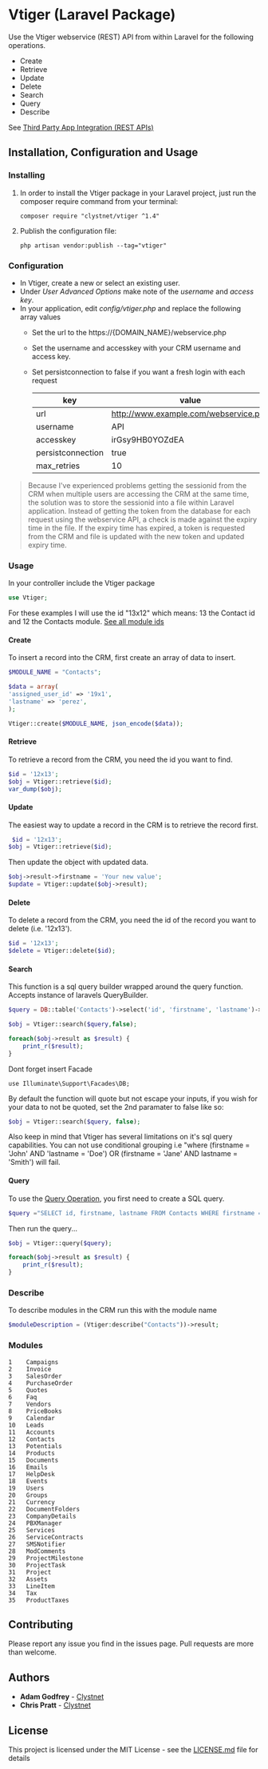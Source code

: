 ﻿# Vtiger (Laravel Package)
Use the Vtiger webservice (REST) API from within Laravel for the following operations.

- Create
- Retrieve
- Update
- Delete
- Search
- Query
- Describe

See [Third Party App Integration (REST APIs)](http://community.vtiger.com/help/vtigercrm/developers/third-party-app-integration.html)

## Installation, Configuration and Usage

### Installing
1. In order to install the Vtiger package in your Laravel project, just run the composer require command from your terminal:

    ```
    composer require "clystnet/vtiger ^1.4"
    ```
2. Publish the configuration file:

    ```
    php artisan vendor:publish --tag="vtiger"
    ```

### Configuration

- In Vtiger, create a new or select an existing user.
- Under *User Advanced Options* make note of the *username* and *access key*.
- In your application, edit *config/vtiger.php* and replace the following array values
  - Set the url to the https://{DOMAIN_NAME}/webservice.php
  - Set the username and accesskey with your CRM username and access key.
  - Set persistconnection to false if you want a fresh login with each request

    |key              |value                                |
    |-----------------|-------------------------------------|
    |url              |http://www.example.com/webservice.php|
    |username         |API                                  |
    |accesskey        |irGsy9HB0YOZdEA                      |
    |persistconnection|true                                 |
    |max_retries      |10                                   |

> Because I've experienced problems getting the sessionid from the CRM when multiple users are accessing the CRM at the same time, the solution was to store the sessionid into a file within Laravel application.
> Instead of getting the token from the database for each request using the webservice API, a check is made against the expiry time in the file. If the expiry time has expired, a token is requested from the CRM and file is updated with the new token and updated expiry time.

### Usage

In your controller include the Vtiger package
```php
use Vtiger;
```
For these examples I will use the id "13x12" which means: 13 the Contact id and 12 the Contacts module. [See all module ids](#modules)


#### Create

To insert a record into the CRM, first create an array of data to insert.
```php
$MODULE_NAME = "Contacts";

$data = array(
'assigned_user_id' => '19x1',
'lastname' => 'perez',
);

Vtiger::create($MODULE_NAME, json_encode($data));
```


#### Retrieve

To retrieve a record from the CRM, you need the id you want to find.
```php
$id = '12x13';
$obj = Vtiger::retrieve($id);
var_dump($obj);
```

#### Update

The easiest way to update a record in the CRM is to retrieve the record first.
```php
 $id = '12x13';
$obj = Vtiger::retrieve($id);
```

Then update the object with updated data.
```php
$obj->result->firstname = 'Your new value';
$update = Vtiger::update($obj->result);
```

#### Delete

To delete a record from the CRM, you need the id of the record you want to delete (i.e. '12x13').
```php
$id = '12x13';
$delete = Vtiger::delete($id);
```



#### Search

This function is a sql query builder wrapped around the query function. Accepts instance of laravels QueryBuilder.
```php
$query = DB::table('Contacts')->select('id', 'firstname', 'lastname')->where('firstname', "'Jhon'");

$obj = Vtiger::search($query,false);

foreach($obj->result as $result) {
    print_r($result);
}
```
Dont forget insert Facade
```
use Illuminate\Support\Facades\DB;
```

By default the function will quote but not escape your inputs, if you wish for your data to not be quoted, set the 2nd paramater to false like so:
```php
$obj = Vtiger::search($query, false);
```

Also keep in mind that Vtiger has several limitations on it's sql query capabilities. You can not use conditional grouping i.e "where (firstname = 'John' AND 'lastname = 'Doe') OR (firstname = 'Jane' AND lastname = 'Smith') will fail.


#### Query

To use the [Query Operation](http://community.vtiger.com/help/vtigercrm/developers/third-party-app-integration.html#query-operation), you first need to create a SQL query.
```php
$query ="SELECT id, firstname, lastname FROM Contacts WHERE firstname = 'Jaime';";
```

Then run the query...
```php
$obj = Vtiger::query($query);

foreach($obj->result as $result) {
    print_r($result);
}
```

### Describe

To describe modules in the CRM run this with the module name

```php
$moduleDescription = (Vtiger:describe("Contacts"))->result;
```

### Modules

```
1    Campaigns
2    Invoice
3    SalesOrder
4    PurchaseOrder
5    Quotes
6    Faq
7    Vendors
8    PriceBooks
9    Calendar
10   Leads
11   Accounts
12   Contacts
13   Potentials
14   Products
15   Documents
16   Emails
17   HelpDesk
18   Events
19   Users
20   Groups
21   Currency
22   DocumentFolders
23   CompanyDetails
24   PBXManager
25   Services
26   ServiceContracts
27   SMSNotifier
28   ModComments
29   ProjectMilestone
30   ProjectTask
31   Project
32   Assets
33   LineItem
34   Tax
35   ProductTaxes
```

## Contributing

Please report any issue you find in the issues page. Pull requests are more than welcome.

## Authors

* **Adam Godfrey** - [Clystnet](https://www.clystnet.com)
* **Chris Pratt** - [Clystnet](https://www.clystnet.com)

## License

This project is licensed under the MIT License - see the [LICENSE.md](LICENSE.md) file for details
